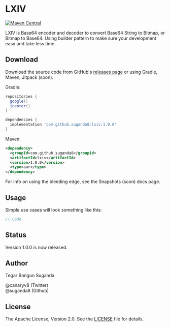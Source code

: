 LXIV
====

[![Maven Central](https://maven-badges.herokuapp.com/maven-central/com.github.suganda8/lxiv/badge.svg)](https://maven-badges.herokuapp.com/maven-central/com.github.suganda8/lxiv)

LXIV is Base64 encoder and decoder to convert Base64 String to Bitmap, or Bitmap to Base64. Using builder pattern to make sure your development easy and take less time.

<!--![](static/lxvi_logo.png)-->

Download
--------
Download the source code from GitHub's [releases page][1] or using Gradle, Maven, Jitpack (soon).

Gradle:

```gradle
repositories {
  google()
  jcenter()
}

dependencies {
  implementation 'com.github.suganda8:lxiv:1.0.0'
}
```

Maven:

```xml
<dependency>
  <groupId>com.github.suganda8</groupId>
  <artifactId>lxiv</artifactId>
  <version>1.0.0</version>
  <type>aar</type>
</dependency>
```

For info on using the bleeding edge, see the Snapshots (soon) docs page.

Usage
-----

Simple use cases will look something like this:

```java
// Code
```

Status
------
Version 1.0.0 is now released.

Author
------
Tegar Bangun Suganda

@canaryv8 (Twitter)\
@suganda8 (Github)

License
-------
The Apache License, Version 2.0. See the [LICENSE][2] file for details.

[1]: https://github.com/suganda8/LXIV/releases
[2]: https://github.com/suganda8/LXIV/blob/main/LICENSE

